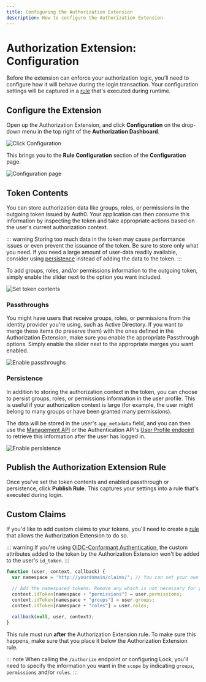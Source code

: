 ```yaml
---
title: Configuring the Authorization Extension
description: How to configure the Authorization Extension
---
```


# Authorization Extension: Configuration

Before the extension can enforce your authorization logic, you'll need to configure how it will behave during the login transaction. Your configuration settings will be captured in a [rule](/rules) that's executed during runtime.

## Configure the Extension

Open up the Authorization Extension, and click **Configuration** on the drop-down menu in the top right of the **Authorization Dashboard**.

![Click Configuration](/media/articles/extensions/authorization/click-configuration.png)

This brings you to the **Rule Configuration** section of the **Configuration** page.

![Configuration page](/media/articles/extensions/authorization/configuration.png)

## Token Contents

You can store authorization data like groups, roles, or permissions in the outgoing token issued by Auth0. Your application can then consume this information by inspecting the token and take appropriate actions based on the user's current authorization context.

::: warning
Storing too much data in the token may cause performance issues or even prevent the issuance of the token. Be sure to store only what you need. If you need a large amount of user-data readily available, consider using [persistence](#persistence) instead of adding the data to the token.
:::

To add groups, roles, and/or permissions information to the outgoing token, simply enable the slider next to the option you want included.

![Set token contents](/user-info.png)

### Passthroughs

You might have users that receive groups, roles, or permissions from the identity provider you're using, such as Active Directory. If you want to merge these items (to preserve them) with the ones defined in the Authorization Extension, make sure you enable the appropriate Passthrough options. Simply enable the slider next to the appropriate merges you want enabled.

![Enable passthroughs](/passthrough.png)

### Persistence

In addition to storing the authorization context in the token, you can choose to persist groups, roles, or permissions information in the user profile. This is useful if your authorization context is large (for example, the user might belong to many groups or have been granted many permissions). 

The data will be stored in the user's `app_metadata` field, and you can then use the [Management API](/api/management/v2) or the Authentication API's [User Profile endpoint](/api/authentication#user-profile) to retrieve this information after the user has logged in.

![Enable persistence](/persistence.png)

## Publish the Authorization Extension Rule

Once you've set the token contents and enabled passthrough or persistence, click **Publish Rule**. This captures your settings into a rule that's executed during login.

## Custom Claims

If you'd like to add custom claims to your tokens, you'll need to create a [rule](/rules) that allows the Authorization Extension to do so.

::: warning
If you're using [OIDC-Conformant Authentication](/api-auth/intro), the custom attributes added to the token by the Authorization Extension won't be added to the user's `id_token`.
:::

```js
function (user, context, callback) {
  var namespace = 'http://yourdomain/claims/'; // You can set your own namespace, but do not use an Auth0 domain

  // Add the namespaced tokens. Remove any which is not necessary for your scenario
  context.idToken[namespace + "permissions"] = user.permissions;
  context.idToken[namespace + "groups"] = user.groups;
  context.idToken[namespace + "roles"] = user.roles;
  
  callback(null, user, context);
}
```

This rule must run **after** the Authorization Extension rule. To make sure this happens, make sure that you place it below the Authorization Extension rule.

::: note
When calling the `/authorize` endpoint or configuring Lock, you'll need to specify the information you want in the `scope` by indicating `groups`, `permissions` and/or `roles`.
:::